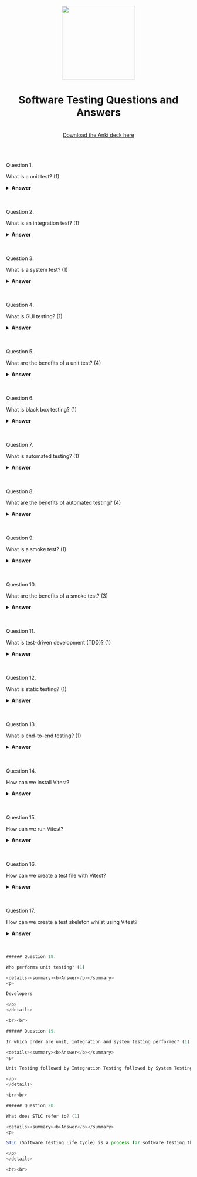 <div align="center">
  <img width="200" src="https://www.thestatesman.com/wp-content/uploads/2022/09/Untitled-design-18.jpg">
  <h1>Software Testing Questions and Answers</h1>
    <br>
  <a href="https://ankiweb.net/shared/info/376600095?cb=1696104749579"> Download the Anki deck here </a>
  <br><br>
<br><br>
</div>

Question 1.

What is a unit test? (1)

<details><summary><b>Answer</b></summary>
<p>

A test that checks individual parts of a program.

</p>
</details>
<br><br>

Question 2.

What is an integration test? (1)

<details><summary><b>Answer</b></summary>
<p>
A test that checks how different parts of a program work together.

</p>
</details>
<br><br>

Question 3.

What is a system test? (1)

<details><summary><b>Answer</b></summary>
<p>
A test that checks if the whole program works as expected.

</p>
</details>
<br><br>

Question 4.

What is GUI testing? (1)

<details><summary><b>Answer</b></summary>
<p>
A test that checks the graphical interface of a program.

</p>
</details>
<br><br>

Question 5.

What are the benefits of a unit test? (4)

<details><summary><b>Answer</b></summary>
<p>
Early defect detection.
Easier debugging.
Improved code quality.
Better code maintenance.
</p>
</details>
<br><br>

Question 6.

What is black box testing? (1)

<details><summary><b>Answer</b></summary>
<p>
Testing without knowing the internal code.

</p>
</details>
<br><br>

Question 7.

What is automated testing? (1)

<details><summary><b>Answer</b></summary>
<p>
Testing using automated scripts and tools.
</p>
</details>
<br><br>

Question 8.

What are the benefits of automated testing? (4)

<details><summary><b>Answer</b></summary>
<p>
Faster testing.
Consistency.
Reduced errors.
Cross-environment testing.

</p>
</details>
<br><br>

Question 9.

What is a smoke test? (1)

<details><summary><b>Answer</b></summary>
<p>
A basic test for critical functions.

</p>
</details>
<br><br>

Question 10.

What are the benefits of a smoke test? (3)

<details><summary><b>Answer</b></summary>
<p>
Early issue detection.
Quick feedback.
Prevents extensive testing.

</p>
</details>
<br><br>

Question 11.

What is test-driven development (TDD)? (1)

<details><summary><b>Answer</b></summary>
<p>
Writing tests before code.

</p>
</details>
<br><br>

Question 12.

What is static testing? (1)

<details><summary><b>Answer</b></summary>
<p>
Reviewing code or documentation without executing it.

</p>
</details>
<br><br>

Question 13.

What is end-to-end testing? (1)

<details><summary><b>Answer</b></summary>
<p>
Testing the entire application's flow.

</p>
</details>
<br><br>

Question 14.

How can we install Vitest?

<details><summary><b>Answer</b></summary>
<p>
npm i -D vitest

</p>
</details>
<br><br>

Question 15.

How can we run Vitest?

<details><summary><b>Answer</b></summary>
<p>

add "test" : "vitest" to the scripts --> npx vitest

</p>
</details>
<br><br>

Question 16.

How can we create a test file with Vitest?

<details><summary><b>Answer</b></summary>
<p>

import { test } from "vitest";

</p>
</details>
<br><br>

Question 17.

How can we create a test skeleton whilst using Vitest?

<details><summary><b>Answer</b></summary>
<p>

test("test name", <function> () {
	//insert test code here
});

</p>
</details>
<br><br>

```javascript
###### Question 18.

Who performs unit testing? (1)

<details><summary><b>Answer</b></summary>
<p>

Developers

</p>
</details>

<br><br>
```

```javascript
###### Question 19.

In which order are unit, integration and systen testing performed? (1)

<details><summary><b>Answer</b></summary>
<p>

Unit Testing followed by Integration Testing followed by System Testing

</p>
</details>

<br><br>
```

```javascript
###### Question 20.

What does STLC refer to? (1)

<details><summary><b>Answer</b></summary>
<p>

STLC (Software Testing Life Cycle) is a process for software testing that defines which testing activities are to be performed, and when. It helps in ensuring conformance to defined quality standards.

</p>
</details>

<br><br>
```
